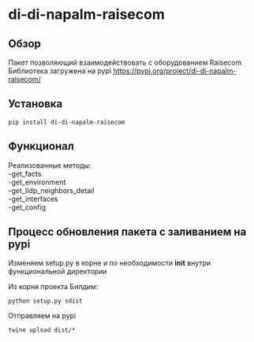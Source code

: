 # di-di-napalm-raisecom
## Обзор
Пакет позволяющий взаимодействовать с оборудованием Raisecom  
Библиотека загружена на pypi https://pypi.org/project/di-di-napalm-raisecom/

## Установка
```
pip install di-di-napalm-raisecom
```

## Функционал
Реализованные методы:  
-get_facts  
-get_environment  
-get_lldp_neighbors_detail  
-get_interfaces  
-get_config  

## Процесс обновления пакета с заливанием на pypi
Изменяем setup.py в корне и по необходимости __init__ внутри функциональной директории

Из корня проекта
Билдим:
```
python setup.py sdist
```
Отправляем на pypi
```
twine upload dist/*
```
